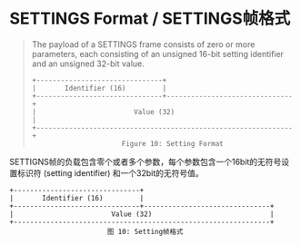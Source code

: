 # SETTINGS Format / SETTINGS帧格式
> The payload of a SETTINGS frame consists of zero or more parameters, each consisting of an unsigned 16-bit setting identifier and an unsigned 32-bit value.
> 
> ``` 
> +-------------------------------+
> |       Identifier (16)         |
> +-------------------------------+-------------------------------+
> |                        Value (32)                             |
> +---------------------------------------------------------------+
> 						Figure 10: Setting Format
> ```

SETTIGNS帧的负载包含零个或者多个参数，每个参数包含一个16bit的无符号设置标识符 (setting identifier) 和一个32bit的无符号值。

``` 
+-------------------------------+
|       Identifier (16)         |
+-------------------------------+-------------------------------+
|                        Value (32)                             |
+---------------------------------------------------------------+
						图 10: Setting帧格式
```